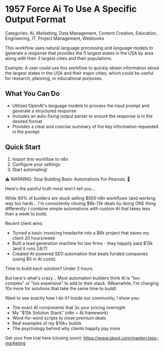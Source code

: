 # 1957 Force Ai To Use A Specific Output Format

Categories: AI, Marketing, Data Management, Content Creation, Education, Engineering, IT, Project Management, Webhooks

This workflow uses natural language processing and language models to generate a response that provides the 5 largest states in the USA by area along with their 3 largest cities and their populations.

Example: A user could use this workflow to quickly obtain information about the largest states in the USA and their major cities, which could be useful for research, planning, or educational purposes.

## What You Can Do
- Utilizes OpenAI's language models to process the input prompt and generate a structured response
- Includes an auto-fixing output parser to ensure the response is in the desired format
- Provides a clear and concise summary of the key information requested in the prompt

## Quick Start
1. Import this workflow to n8n
2. Configure your settings
3. Start automating!

⚠️ WARNING: Stop Building Basic Automations For Peanuts. 🚫

Here's the painful truth most won't tell you...

While 90% of builders are stuck selling $500 n8n workflows (and working way too hard)...
I'm consistently closing $6k-13k deals by doing ONE thing differently:
I combine simple automations with custom AI that takes less than a week to build.

Recent client wins:
* Turned a basic invoicing headache into a $6k project that saves my client 20 hours/week
* Built a lead generation machine for law firms - they happily paid $13k (and it runs 24/7)
* Created AI-powered SEO automation that beats funded companies (using $0 in AI costs)

Time to build each solution? Under 2 hours.

But here's what's crazy...
Most automation builders think AI is "too complex" or "too expensive" to add to their stack.
(Meanwhile, I'm charging 10x more for solutions that take the same time to build)

Want to see exactly how I do it?
Inside our community, I show you:
* The exact AI components that 3x your pricing overnight
* My "$15k Solution Stack" (n8n + AI framework)
* Word-for-word scripts to close premium deals
* Real examples of my $10k+ builds
* The psychology behind why clients happily pay more

Get your free trial here (closing soon): https://www.skool.com/masterclass-marketing
